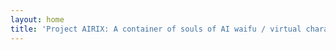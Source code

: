 ```yaml
---
layout: home
title: 'Project AIRIX: A container of souls of AI waifu / virtual characters to bring them into our worlds.'
---
```

